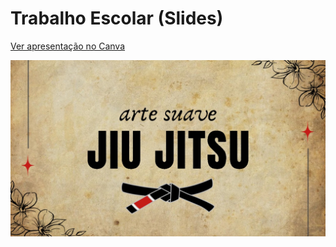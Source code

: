# Trabalho Escolar (Slides)

[Ver apresentação no Canva](https://www.canva.com/design/DAGp2meMxeE/t6y7uVhV9jTCcYlK8G2c3A/edit?utm_content=DAGp2meMxeE&utm_campaign=designshare&utm_medium=link2&utm_source=sharebutton)


[![Ver Apresentação em PDF](fotoDaApresentacao.jpg)](slidesJiuJitsu.pdf)
